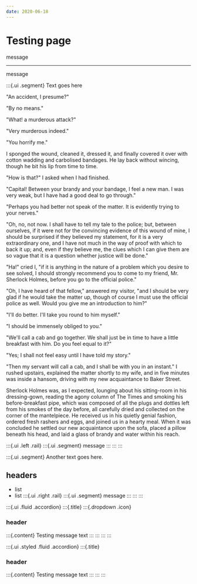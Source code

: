 ```yaml
---
date: 2020-06-18
---
```


# Testing page

message

---

message

:::{.ui .segment}
Text goes here

"An accident, I presume?"

"By no means."

"What! a murderous attack?"

"Very murderous indeed."

"You horrify me."

I sponged the wound, cleaned it, dressed it, and finally covered it over with cotton wadding and carbolised bandages. He lay back without wincing, though he bit his lip from time to time.

"How is that?" I asked when I had finished.

"Capital! Between your brandy and your bandage, I feel a new man. I was very weak, but I have had a good deal to go through."

"Perhaps you had better not speak of the matter. It is evidently trying to your nerves."

"Oh, no, not now. I shall have to tell my tale to the police; but, between ourselves, if it were not for the convincing evidence of this wound of mine, I should be surprised if they believed my statement, for it is a very extraordinary one, and I have not much in the way of proof with which to back it up; and, even if they believe me, the clues which I can give them are so vague that it is a question whether justice will be done."

"Ha!" cried I, "if it is anything in the nature of a problem which you desire to see solved, I should strongly recommend you to come to my friend, Mr. Sherlock Holmes, before you go to the official police."

"Oh, I have heard of that fellow," answered my visitor, "and I should be very glad if he would take the matter up, though of course I must use the official police as well. Would you give me an introduction to him?"

"I'll do better. I'll take you round to him myself."

"I should be immensely obliged to you."

"We'll call a cab and go together. We shall just be in time to have a little breakfast with him. Do you feel equal to it?"

"Yes; I shall not feel easy until I have told my story."

"Then my servant will call a cab, and I shall be with you in an instant." I rushed upstairs, explained the matter shortly to my wife, and in five minutes was inside a hansom, driving with my new acquaintance to Baker Street.

Sherlock Holmes was, as I expected, lounging about his sitting-room in his dressing-gown, reading the agony column of The Times and smoking his before-breakfast pipe, which was composed of all the plugs and dottles left from his smokes of the day before, all carefully dried and collected on the corner of the mantelpiece. He received us in his quietly genial fashion, ordered fresh rashers and eggs, and joined us in a hearty meal. When it was concluded he settled our new acquaintance upon the sofa, placed a pillow beneath his head, and laid a glass of brandy and water within his reach.


:::{.ui .left .rail}
:::{.ui .segment}
message
:::
:::
:::

:::{.ui .segment}
Another text goes here.
## headers
- list
- list
:::{.ui .right .rail}
:::{.ui .segment}
message
:::
:::
:::


:::{.ui .fluid .accordion}
:::{.title}
:::{.dropdown .icon}
### header
:::{.content}
Testing message text
:::
:::
:::
:::

:::{.ui  .styled .fluid .accordion}
:::{.title}
### header
:::{.content}
Testing message text
:::
:::
:::


